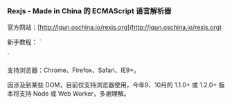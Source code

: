 ### Rexjs - Made in China 的 ECMAScript 语言解析器

官方网站：[http://jqun.oschina.io/rexjs.org](http://jqun.oschina.io/rexjs.org)

新手教程：
`
<!-- 引用 rexjs -->
<script src="http://rexjs.org/rex.min.js"></script>

<!-- 使用 type 定义模块 -->
<script type="text/rexjs">
	import "./file.js";

	export default class {};
</script>

<!-- 当然，一旦指定 src，则根据其路径来加载指定模块文件 -->
<script src="./file.js" type="text/rexjs"></script>
`

支持浏览器：Chrome、Firefox、Safari、IE9+。

因涉及到某些 DOM，目前仅支持浏览器使用，今年9、10月的 1.1.0+ 或 1.2.0+ 版本将支持 Node 或 Web Worker，多谢理解。